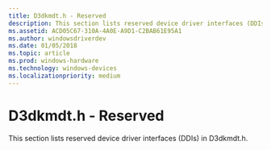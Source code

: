```yaml
---
title: D3dkmdt.h - Reserved
description: This section lists reserved device driver interfaces (DDIs) in D3dkmdt.h.
ms.assetid: ACD05C67-310A-4A0E-A9D1-C2BAB61E95A1
ms.author: windowsdriverdev
ms.date: 01/05/2018
ms.topic: article
ms.prod: windows-hardware
ms.technology: windows-devices
ms.localizationpriority: medium
---
```


# <span id="display.d3dkmdt_h_-_reserved"></span>D3dkmdt.h - Reserved


This section lists reserved device driver interfaces (DDIs) in D3dkmdt.h.

 

 





